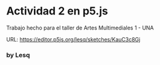 # Actividad 2 en p5.js

Trabajo hecho para el taller de Artes Multimediales 1 - UNA

URL: https://editor.p5js.org/lesq/sketches/KauC3c8Gj

### by Lesq